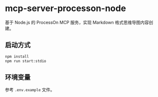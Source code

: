 # mcp-server-processon-node

基于 Node.js 的 ProcessOn MCP 服务，实现 Markdown 格式思维导图内容创建。

## 启动方式

```bash
npm install
npm run start:stdio
```

## 环境变量
参考 `.env.example` 文件。